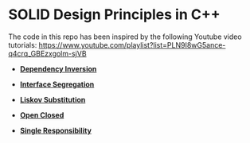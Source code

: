 # SOLID Design Principles in C++
The code in this repo has been inspired by the following Youtube video tutorials:
https://www.youtube.com/playlist?list=PLN9I8wG5ance-q4crq_GBEzxgolm-sjVB

- **[Dependency Inversion](https://github.com/rhazari/SOLID-Principles/tree/master/Dependency-Inversion)**

- **[Interface Segregation](https://github.com/rhazari/SOLID-Principles/tree/master/Interface-Segregation)**

- **[Liskov Substitution](https://github.com/rhazari/SOLID-Principles/tree/master/Liskov-Substitution)**

- **[Open Closed](https://github.com/rhazari/SOLID-Principles/tree/master/Open-Closed)**

- **[Single Responsibility](https://github.com/rhazari/SOLID-Principles/tree/master/Single-Responsibility)**
